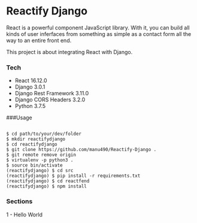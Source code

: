 # Reactify Django

React is a powerful component JavaScript library. With it, you can build all kinds of user inferfaces from something as simple as a contact form all the way to an entire front end.

This project is about integrating React with Django.

### Tech
- React 16.12.0
- Django 3.0.1
- Django Rest Framework 3.11.0
- Django CORS Headers 3.2.0
- Python 3.7.5

###Usage
```

$ cd path/to/your/dev/folder
$ mkdir reactifydjango
$ cd reactifydjango
$ git clone https://github.com/manu490/Reactify-Django .
$ git remote remove origin
$ virtualenv -p python3 .
$ source bin/activate
(reactifydjango) $ cd src
(reactifydjango) $ pip install -r requirements.txt
(reactifydjango) $ cd reactfend
(reactifydjango) $ npm install
```

### Sections

1 - Hello World
